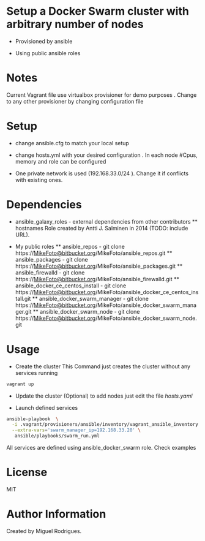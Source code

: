 # Setup a Docker Swarm cluster with arbitrary number of  nodes

* Provisioned by ansible

* Using public ansible roles

# Notes

Current Vagrant file use virtualbox provisioner for demo purposes .
Change to any other provisioner by changing configuration file

# Setup

* change ansible.cfg to match your local setup

* change hosts.yml with your desired configuration . In each node #Cpus, memory and role can be configured

* One private network is used (192.168.33.0/24 ). Change it if conflicts with existing ones.

# Dependencies

* ansible_galaxy_roles - external dependencies from other contributors
** hostnames Role created by Antti J. Salminen in 2014 (TODO: include URL).

* My public roles
** ansible_repos - git clone https://MikeFoto@bitbucket.org/MikeFoto/ansible_repos.git
** ansible_packages - git clone https://MikeFoto@bitbucket.org/MikeFoto/ansible_packages.git
** ansible_firewalld - git clone https://MikeFoto@bitbucket.org/MikeFoto/ansible_firewalld.git
** ansible_docker_ce_centos_install - git clone https://MikeFoto@bitbucket.org/MikeFoto/ansible_docker_ce_centos_install.git
** ansible_docker_swarm_manager - git clone https://MikeFoto@bitbucket.org/MikeFoto/ansible_docker_swarm_manager.git
** ansible_docker_swarm_node - git clone https://MikeFoto@bitbucket.org/MikeFoto/ansible_docker_swarm_node.git

# Usage

* Create the cluster
This Command just creates the cluster without any services running
```bash
vagrant up
```

* Update the cluster (Optional)
to add nodes just edit the file *hosts.yaml*

* Launch defined services
```bash
ansible-playbook  \
  -i .vagrant/provisioners/ansible/inventory/vagrant_ansible_inventory \
  --extra-vars='swarm_manager_ip=192.168.33.20' \
   ansible/playbooks/swarm_run.yml
```
All services are defined using ansible_docker_swarm role. Check examples

# License

MIT

# Author Information

Created by Miguel Rodrigues.
